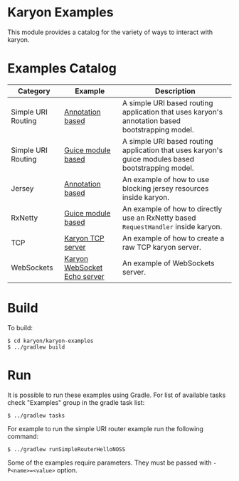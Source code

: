 Karyon Examples
================

This module provides a catalog for the variety of ways to interact with karyon.

Examples Catalog
================

Category           | Example                                                                                      | Description
-------------------|----------------------------------------------------------------------------------------------|------------
Simple URI Routing | [Annotation based](src/main/java/com/netflix/karyon/examples/hellonoss/server/simple/annotation)        | A simple URI based routing application that uses karyon's annotation based bootstrapping model.
Simple URI Routing | [Guice module based](src/main/java/com/netflix/karyon/examples/hellonoss/server/simple/module)          | A simple URI based routing application that uses karyon's guice modules based bootstrapping model.
Jersey             | [Annotation based](src/main/java/com/netflix/karyon/examples/hellonoss/server/jersey)                   | An example of how to use blocking jersey resources inside karyon.
RxNetty            | [Guice module based](src/main/java/com/netflix/karyon/examples/hellonoss/server/rxnetty)                | An example of how to directly use an RxNetty based `RequestHandler` inside karyon.
TCP                | [Karyon TCP server](src/main/java/com/netflix/karyon/examples/tcp)                                      | An example of how to create a raw TCP karyon server.
WebSockets         | [Karyon WebSocket Echo server](src/main/java/com/netflix/karyon/examples/websockets)                    | An example of WebSockets server.

Build
=====

To build:

```
$ cd karyon/karyon-examples
$ ../gradlew build
```

Run
===

It is possible to run these examples using Gradle. For list of available tasks check "Examples" group
in the gradle task list:

```
$ ../gradlew tasks
```

For example to run the simple URI router example run the following command:

```
$ ../gradlew runSimpleRouterHelloNOSS
```

Some of the examples require parameters. They must be passed with ```-P<name>=<value>``` option. 
